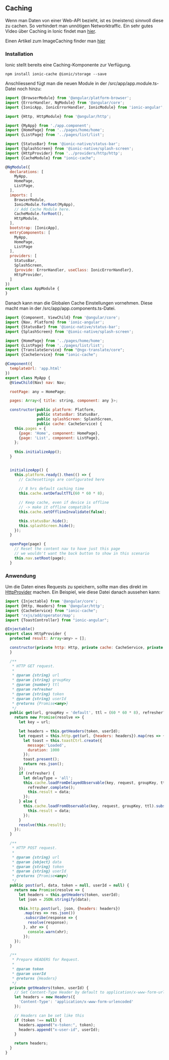 ## Caching
Wenn man Daten von einer Web-API bezieht, ist es (meistens) sinnvoll diese zu cachen. So verhindert man unnötigen Networktraffic. Ein sehr gutes Video über Caching in Ionic findet man [hier](https://www.youtube.com/watch?v=zIE8aSw40eY).


Einen Artikel zum ImageCaching finder man [hier](https://medium.com/ninjadevs/caching-images-ionic-ccf2f4ca8d1f)
### Installation
Ionic stellt bereits eine Caching-Komponente zur Verfügung.


```
npm install ionic-cache @ionic/storage --save
```
Anschliessend fügt man die neuen Module in der /src/app/app.module.ts-Datei noch hinzu:


```javascript
import {BrowserModule} from '@angular/platform-browser';
import {ErrorHandler, NgModule} from '@angular/core';
import {IonicApp, IonicErrorHandler, IonicModule} from 'ionic-angular';

import {Http, HttpModule} from '@angular/http';

import {MyApp} from './app.component';
import {HomePage} from '../pages/home/home';
import {ListPage} from '../pages/list/list';

import {StatusBar} from '@ionic-native/status-bar';
import {SplashScreen} from '@ionic-native/splash-screen';
import {HttpProvider} from '../providers/http/http';
import {CacheModule} from "ionic-cache";

@NgModule({
  declarations: [
    MyApp,
    HomePage,
    ListPage,
  ],
  imports: [
    BrowserModule,
    IonicModule.forRoot(MyApp),
    // Add Cache Module here.
    CacheModule.forRoot(),
    HttpModule,
  ],
  bootstrap: [IonicApp],
  entryComponents: [
    MyApp,
    HomePage,
    ListPage
  ],
  providers: [
    StatusBar,
    SplashScreen,
    {provide: ErrorHandler, useClass: IonicErrorHandler},
    HttpProvider,
  ]
})
export class AppModule {
}
```
Danach kann man die Globalen Cache Einstellungen vornehmen. Diese macht man in der /src/app/app.components.ts-Datei.


```javascript
import {Component, ViewChild} from '@angular/core';
import {Nav, Platform} from 'ionic-angular';
import {StatusBar} from '@ionic-native/status-bar';
import {SplashScreen} from '@ionic-native/splash-screen';

import {HomePage} from '../pages/home/home';
import {ListPage} from '../pages/list/list';
import {TranslateService} from "@ngx-translate/core";
import {CacheService} from "ionic-cache";

@Component({
  templateUrl: 'app.html'
})
export class MyApp {
  @ViewChild(Nav) nav: Nav;

  rootPage: any = HomePage;

  pages: Array<{ title: string, component: any }>;

  constructor(public platform: Platform,
              public statusBar: StatusBar,
              public splashScreen: SplashScreen,
              public cache: CacheService) {
    this.pages = {
      {page: 'Home', component: HomePage},
      {page: 'List', component: ListPage},
    };
    
    this.initializeApp();
  }


  initializeApp() {
    this.platform.ready().then(() => {
      // Cachesettings are configurated here
      
      // 8 hrs default caching time
      this.cache.setDefaultTTL(60 * 60 * 8);

      // Keep cache, even if device is offline
      // -> make it offline compatible
      this.cache.setOfflineInvalidate(false);

      this.statusBar.hide();
      this.splashScreen.hide();
    });
  }

  openPage(page) {
    // Reset the content nav to have just this page
    // we wouldn't want the back button to show in this scenario
    this.nav.setRoot(page);
  }
```
### Anwendung
Um die Daten eines Requests zu speichern, sollte man dies direkt im [HttpProvider](/de/ionic/http-requests#http_provider) machen. Ein Beispiel, wie diese Datei danach aussehen kann:


```javascript
import {Injectable} from '@angular/core';
import {Http, Headers} from '@angular/http';
import {CacheService} from "ionic-cache";
import 'rxjs/add/operator/map';
import {ToastController} from "ionic-angular";

@Injectable()
export class HttpProvider {
  protected result: Array<any> = [];

  constructor(private http: Http, private cache: CacheService, private toastCtrl: ToastController) {
  }

  /**
   * HTTP GET request.
   *
   * @param {string} url
   * @param {string} groupKey
   * @param {number} ttl
   * @param refresher
   * @param {string} token
   * @param {string} userId
   * @returns {Promise<any>}
   */
  public get(url, groupKey = 'default', ttl = (60 * 60 * 8), refresher?, token = null, userId = null) {
    return new Promise(resolve => {
      let key = url;

      let headers = this.getHeaders(token, userId);
      let request = this.http.get(url, {headers: headers}).map(res => {
        let toast = this.toastCtrl.create({
          message:'Loaded',
          duration: 1000
        });
        toast.present();
        return res.json();
      });
      if (refresher) {
        let delayType = 'all';
        this.cache.loadFromDelayedObservable(key, request, groupKey, ttl, delayType).subscribe(data => {
          refresher.complete();
          this.result = data;
        });
      } else {
        this.cache.loadFromObservable(key, request, groupKey, ttl).subscribe(data => {
          this.result = data;
        });
      }
      resolve(this.result);
    });
  }

  /**
   * HTTP POST request.
   *
   * @param {string} url
   * @param {object} data
   * @param {string} token
   * @param {string} userId
   * @returns {Promise<any>}
   */
  public post(url, data, token = null, userId = null) {
    return new Promise(resolve => {
      let headers = this.getHeaders(token, userId);
      let json = JSON.stringify(data);

      this.http.post(url, json, {headers: headers})
        .map(res => res.json())
        .subscribe(response => {
          resolve(response);
        }, xhr => {
          console.warn(xhr);
        });
    });
  }

  /**
   * Prepare HEADERS for Request.
   *
   * @param token
   * @param userId
   * @returns {Headers}
   */
  private getHeaders(token, userId) {
    // Set Content-Type Header by default to application/x-www-form-urlencoded
    let headers = new Headers({
      'Content-Type': 'application/x-www-form-urlencoded'
    });

    // Headers can be set like this
    if (token !== null) {
      headers.append("x-token:", token);
      headers.append("x-user-id", userId);
    }

    return headers;
  }
}
```
